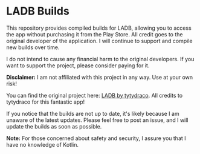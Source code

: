 # LADB Builds

This repository provides compiled builds for LADB, allowing you to access the app without purchasing it from the Play Store. All credit goes to the original developer of the application. I will continue to support and compile new builds over time.

I do not intend to cause any financial harm to the original developers. If you want to support the project, please consider paying for it.

**Disclaimer:** I am not affiliated with this project in any way. Use at your own risk!

You can find the original project here: [LADB by tytydraco](https://github.com/tytydraco/LADB). All credits to tytydraco for this fantastic app!

If you notice that the builds are not up to date, it's likely because I am unaware of the latest updates. Please feel free to post an issue, and I will update the builds as soon as possible. 

**Note:** For those concerned about safety and security, I assure you that I have no knowledge of Kotlin.
